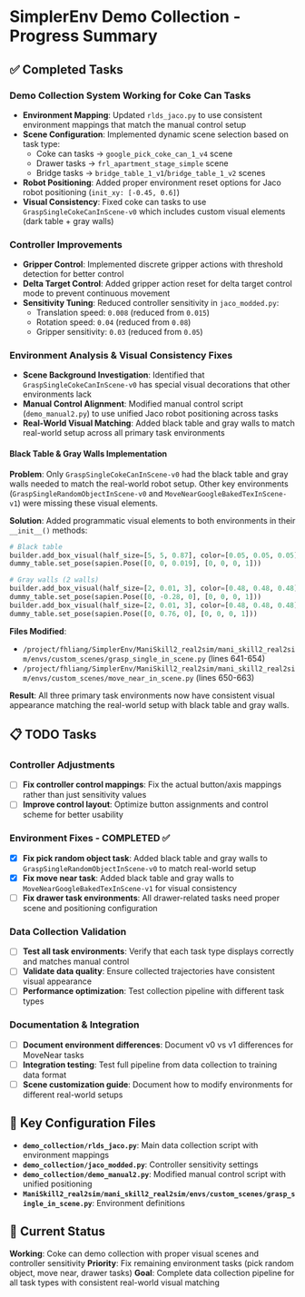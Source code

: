 # SimplerEnv Demo Collection - Progress Summary

## ✅ Completed Tasks

### Demo Collection System Working for Coke Can Tasks
- **Environment Mapping**: Updated `rlds_jaco.py` to use consistent environment mappings that match the manual control setup
- **Scene Configuration**: Implemented dynamic scene selection based on task type:
  - Coke can tasks → `google_pick_coke_can_1_v4` scene
  - Drawer tasks → `frl_apartment_stage_simple` scene  
  - Bridge tasks → `bridge_table_1_v1`/`bridge_table_1_v2` scenes
- **Robot Positioning**: Added proper environment reset options for Jaco robot positioning (`init_xy: [-0.45, 0.6]`)
- **Visual Consistency**: Fixed coke can tasks to use `GraspSingleCokeCanInScene-v0` which includes custom visual elements (dark table + gray walls)

### Controller Improvements
- **Gripper Control**: Implemented discrete gripper actions with threshold detection for better control
- **Delta Target Control**: Added gripper action reset for delta target control mode to prevent continuous movement
- **Sensitivity Tuning**: Reduced controller sensitivity in `jaco_modded.py`:
  - Translation speed: `0.008` (reduced from `0.015`)
  - Rotation speed: `0.04` (reduced from `0.08`)
  - Gripper sensitivity: `0.03` (reduced from `0.05`)

### Environment Analysis & Visual Consistency Fixes
- **Scene Background Investigation**: Identified that `GraspSingleCokeCanInScene-v0` has special visual decorations that other environments lack
- **Manual Control Alignment**: Modified manual control script (`demo_manual2.py`) to use unified Jaco robot positioning across tasks
- **Real-World Visual Matching**: Added black table and gray walls to match real-world setup across all primary task environments

#### Black Table & Gray Walls Implementation
**Problem**: Only `GraspSingleCokeCanInScene-v0` had the black table and gray walls needed to match the real-world robot setup. Other key environments (`GraspSingleRandomObjectInScene-v0` and `MoveNearGoogleBakedTexInScene-v1`) were missing these visual elements.

**Solution**: Added programmatic visual elements to both environments in their `__init__()` methods:
```python
# Black table
builder.add_box_visual(half_size=[5, 5, 0.87], color=[0.05, 0.05, 0.05])
dummy_table.set_pose(sapien.Pose([0, 0, 0.019], [0, 0, 0, 1]))

# Gray walls (2 walls)  
builder.add_box_visual(half_size=[2, 0.01, 3], color=[0.48, 0.48, 0.48])
dummy_table.set_pose(sapien.Pose([0, -0.28, 0], [0, 0, 0, 1]))
builder.add_box_visual(half_size=[2, 0.01, 3], color=[0.48, 0.48, 0.48])
dummy_table.set_pose(sapien.Pose([0, 0.76, 0], [0, 0, 0, 1]))
```

**Files Modified**:
- `/project/fhliang/SimplerEnv/ManiSkill2_real2sim/mani_skill2_real2sim/envs/custom_scenes/grasp_single_in_scene.py` (lines 641-654)
- `/project/fhliang/SimplerEnv/ManiSkill2_real2sim/mani_skill2_real2sim/envs/custom_scenes/move_near_in_scene.py` (lines 650-663)

**Result**: All three primary task environments now have consistent visual appearance matching the real-world setup with black table and gray walls.

## 📋 TODO Tasks

### Controller Adjustments
- [ ] **Fix controller control mappings**: Fix the actual button/axis mappings rather than just sensitivity values
- [ ] **Improve control layout**: Optimize button assignments and control scheme for better usability

### Environment Fixes - COMPLETED ✅
- [x] **Fix pick random object task**: Added black table and gray walls to `GraspSingleRandomObjectInScene-v0` to match real-world setup
- [x] **Fix move near task**: Added black table and gray walls to `MoveNearGoogleBakedTexInScene-v1` for visual consistency
- [ ] **Fix drawer task environments**: All drawer-related tasks need proper scene and positioning configuration

### Data Collection Validation
- [ ] **Test all task environments**: Verify that each task type displays correctly and matches manual control
- [ ] **Validate data quality**: Ensure collected trajectories have consistent visual appearance
- [ ] **Performance optimization**: Test collection pipeline with different task types

### Documentation & Integration
- [ ] **Document environment differences**: Document v0 vs v1 differences for MoveNear tasks
- [ ] **Integration testing**: Test full pipeline from data collection to training data format
- [ ] **Scene customization guide**: Document how to modify environments for different real-world setups

## 🔧 Key Configuration Files

- **`demo_collection/rlds_jaco.py`**: Main data collection script with environment mappings
- **`demo_collection/jaco_modded.py`**: Controller sensitivity settings  
- **`demo_collection/demo_manual2.py`**: Modified manual control script with unified positioning
- **`ManiSkill2_real2sim/mani_skill2_real2sim/envs/custom_scenes/grasp_single_in_scene.py`**: Environment definitions

## 🎯 Current Status

**Working**: Coke can demo collection with proper visual scenes and controller sensitivity
**Priority**: Fix remaining environment tasks (pick random object, move near, drawer tasks)
**Goal**: Complete data collection pipeline for all task types with consistent real-world visual matching